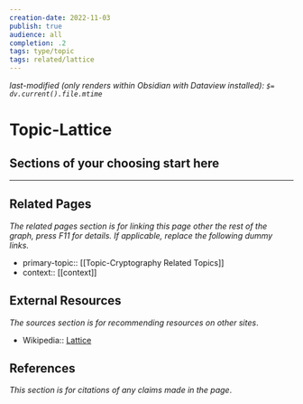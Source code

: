 ```yaml
---
creation-date: 2022-11-03
publish: true
audience: all
completion: .2
tags: type/topic
tags: related/lattice
---
```

*last-modified (only renders within Obsidian with Dataview installed): `$= dv.current().file.mtime`*
# Topic-Lattice

## Sections of your choosing start here

---
## Related Pages
*The related pages section is for linking this page other the rest of the graph, press F11 for details. If applicable, replace the following dummy links.*
- primary-topic:: [[Topic-Cryptography Related Topics]]
- context:: \[\[context\]\]

## External Resources
*The sources section is for recommending resources on other sites*.
- Wikipedia:: [Lattice](https://en.wikipedia.org/wiki/Lattice_(group))

## References
*This section is for citations of any claims made in the page*.